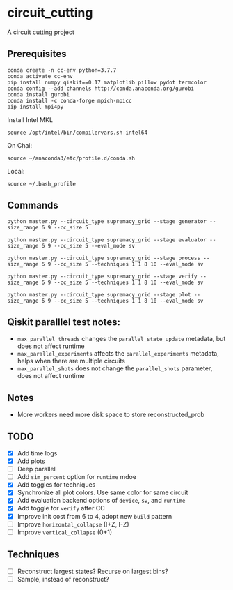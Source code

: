 # circuit_cutting
A circuit cutting project

## Prerequisites

```
conda create -n cc-env python=3.7.7
conda activate cc-env
pip install numpy qiskit==0.17 matplotlib pillow pydot termcolor
conda config --add channels http://conda.anaconda.org/gurobi
conda install gurobi
conda install -c conda-forge mpich-mpicc
pip install mpi4py
```

Install Intel MKL
```
source /opt/intel/bin/compilervars.sh intel64
```

On Chai:
```
source ~/anaconda3/etc/profile.d/conda.sh
```

Local:
```
source ~/.bash_profile
```

## Commands
```
python master.py --circuit_type supremacy_grid --stage generator --size_range 6 9 --cc_size 5

python master.py --circuit_type supremacy_grid --stage evaluator --size_range 6 9 --cc_size 5 --eval_mode sv

python master.py --circuit_type supremacy_grid --stage process --size_range 6 9 --cc_size 5 --techniques 1 1 8 10 --eval_mode sv

python master.py --circuit_type supremacy_grid --stage verify --size_range 6 9 --cc_size 5 --techniques 1 1 8 10 --eval_mode sv

python master.py --circuit_type supremacy_grid --stage plot --size_range 6 9 --cc_size 5 --techniques 1 1 8 10 --eval_mode sv
```

## Qiskit paralllel test notes:
- ```max_parallel_threads``` changes the ```parallel_state_update``` metadata, but does not affect runtime
- ```max_parallel_experiments``` affects the ```parallel_experiments``` metadata, helps when there are multiple circuits
- ```max_parallel_shots``` does not change the ```parallel_shots``` parameter, does not affect runtime

## Notes
- More workers need more disk space to store reconstructed_prob

## TODO
- [x] Add time logs
- [x] Add plots
- [ ] Deep parallel
- [ ] Add `sim_percent` option for `runtime` mdoe
- [x] Add toggles for techniques
- [x] Synchronize all plot colors. Use same color for same circuit
- [x] Add evaluation backend options of `device`, `sv`, and `runtime`
- [x] Add toggle for `verify` after CC
- [x] Improve init cost from 6 to 4, adopt new `build` pattern
- [ ] Improve `horizontal_collapse` (I+Z, I-Z)
- [ ] Improve `vertical_collapse` (0+1)

## Techniques
- [ ] Reconstruct largest states? Recurse on largest bins?
- [ ] Sample, instead of reconstruct?